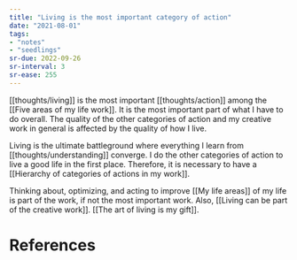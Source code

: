 ```yaml
---
title: "Living is the most important category of action"
date: "2021-08-01"
tags:
- "notes"
- "seedlings"
sr-due: 2022-09-26
sr-interval: 3
sr-ease: 255
---
```


[[thoughts/living]] is the most important [[thoughts/action]] among the [[Five areas of my life work]]. It is the most important part of what I have to do overall. The quality of the other categories of action and my creative work in general is affected by the quality of how I live.

Living is the ultimate battleground where everything I learn from [[thoughts/understanding]] converge. I do the other categories of action to live a good life in the first place. Therefore, it is necessary to have a [[Hierarchy of categories of actions in my work]].

Thinking about, optimizing, and acting to improve [[My life areas]] of my life is part of the work, if not the most important work. Also, [[Living can be part of the creative work]]. [[The art of living is my gift]].

# References